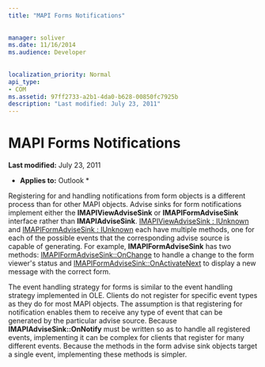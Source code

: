 ```yaml
---
title: "MAPI Forms Notifications"
 
 
manager: soliver
ms.date: 11/16/2014
ms.audience: Developer
 
 
localization_priority: Normal
api_type:
- COM
ms.assetid: 97ff2733-a2b1-4da0-b628-00850fc7925b
description: "Last modified: July 23, 2011"
---
```


# MAPI Forms Notifications

 **Last modified:** July 23, 2011 
  
 * **Applies to:** Outlook * 
  
Registering for and handling notifications from form objects is a different process than for other MAPI objects. Advise sinks for form notifications implement either the **IMAPIViewAdviseSink** or **IMAPIFormAdviseSink** interface rather than **IMAPIAdviseSink**. [IMAPIViewAdviseSink : IUnknown](imapiviewadvisesinkiunknown.md) and [IMAPIFormAdviseSink : IUnknown](imapiformadvisesinkiunknown.md) each have multiple methods, one for each of the possible events that the corresponding advise source is capable of generating. For example, **IMAPIFormAdviseSink** has two methods: [IMAPIFormAdviseSink::OnChange](imapiformadvisesink-onchange.md) to handle a change to the form viewer's status and [IMAPIFormAdviseSink::OnActivateNext](imapiformadvisesink-onactivatenext.md) to display a new message with the correct form. 
  
The event handling strategy for forms is similar to the event handling strategy implemented in OLE. Clients do not register for specific event types as they do for most MAPI objects. The assumption is that registering for notification enables them to receive any type of event that can be generated by the particular advise source. Because **IMAPIAdviseSink::OnNotify** must be written so as to handle all registered events, implementing it can be complex for clients that register for many different events. Because the methods in the form advise sink objects target a single event, implementing these methods is simpler. 
  


